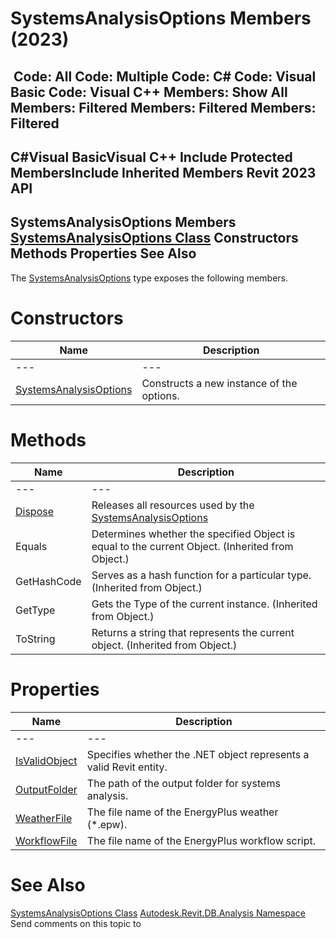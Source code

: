 # SystemsAnalysisOptions Members (2023)

﻿
 Code: All Code: Multiple Code: C# Code: Visual Basic Code: Visual C++  Members: Show All Members: Filtered Members: Filtered Members: Filtered   
---  
C#Visual BasicVisual C++
Include Protected MembersInclude Inherited Members
Revit 2023 API  
---  
SystemsAnalysisOptions Members  
[SystemsAnalysisOptions Class](8d8fe6a8-d3f6-c4fd-99ac-3181ba0253d6.md "SystemsAnalysisOptions Class") Constructors Methods Properties See Also  
---  
The [SystemsAnalysisOptions](8d8fe6a8-d3f6-c4fd-99ac-3181ba0253d6.md "SystemsAnalysisOptions Class") type exposes the following members.
# Constructors
| Name | Description |
| --- | --- |
| --- | --- | --- |
| [SystemsAnalysisOptions](6ed39f76-7f51-90d6-7d47-b7292da6f8e3.md "SystemsAnalysisOptions Constructor") | Constructs a new instance of the options. |

# Methods
| Name | Description |
| --- | --- |
| --- | --- | --- |
| [Dispose](4708704d-db7e-7fde-b836-a986420cd32b.md "Dispose Method") | Releases all resources used by the [SystemsAnalysisOptions](8d8fe6a8-d3f6-c4fd-99ac-3181ba0253d6.md "SystemsAnalysisOptions Class") |
| Equals | Determines whether the specified Object is equal to the current Object. (Inherited from Object.) |
| GetHashCode | Serves as a hash function for a particular type.  (Inherited from Object.) |
| GetType | Gets the Type of the current instance. (Inherited from Object.) |
| ToString | Returns a string that represents the current object. (Inherited from Object.) |

# Properties
| Name | Description |
| --- | --- |
| --- | --- | --- |
| [IsValidObject](8f294477-76f9-6cbd-47d6-6207107b2704.md "IsValidObject Property") | Specifies whether the .NET object represents a valid Revit entity. |
| [OutputFolder](d980a989-f63a-17a4-b431-596b8884afb5.md "OutputFolder Property") | The path of the output folder for systems analysis. |
| [WeatherFile](f5fae390-1c11-466e-766f-480c5e6d8c68.md "WeatherFile Property") | The file name of the EnergyPlus weather (*.epw). |
| [WorkflowFile](f4634304-0c9c-421f-fea4-efa6e1d527a3.md "WorkflowFile Property") | The file name of the EnergyPlus workflow script. |

# See Also
[SystemsAnalysisOptions Class](8d8fe6a8-d3f6-c4fd-99ac-3181ba0253d6.md "SystemsAnalysisOptions Class")
[Autodesk.Revit.DB.Analysis Namespace](958e2e12-587d-f188-5d7b-f13d7dbfdf48.md "Autodesk.Revit.DB.Analysis Namespace")
Send comments on this topic to 